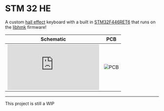 # STM 32 HE

A custom [hall effect](https://en.wikipedia.org/wiki/Hall_effect) keyboard with a built in [STM32F446RET6](https://lcsc.com/product-detail/Microcontrollers-MCU-MPU-SOC_ST-STM32F446RET6_C69336.html?s_z=n_STM32F446RET6) that runs on the [libhmk](https://github.com/peppapighs/libhmk) firmware!

Schematic             |  PCB
:-------------------------:|:-------------------------:
![schematic](https://hc-cdn.hel1.your-objectstorage.com/s/v3/2675ecbe62b251330130fd695b283abf41ea6348_schematic.pdf)  |  ![PCB](https://hc-cdn.hel1.your-objectstorage.com/s/v3/cbc9da58c2c16c610023e48b1bce4de454fad6d5_screenshot_20250803_151425.png)

---

This project is still a WIP

